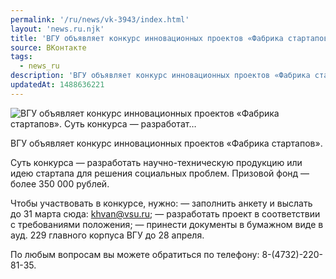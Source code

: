 ```yaml
---
permalink: '/ru/news/vk-3943/index.html'
layout: 'news.ru.njk'
title: 'ВГУ объявляет конкурс инновационных проектов «Фабрика стартапов». Суть конкурса — разработат'
source: ВКонтакте
tags:
  - news_ru
description: 'ВГУ объявляет конкурс инновационных проектов «Фабрика стартапов». Суть конкурса — разработат…'
updatedAt: 1488636221
---
```

![ВГУ объявляет конкурс инновационных проектов «Фабрика стартапов». Суть конкурса — разработат…](https://sun9-50.userapi.com/impf/c638816/v638816481/24ebc/30_nmvaBbD4.jpg?size=1200x769&quality=96&proxy=1&sign=bdf5ec8cf6eb138de10b3eb5ada721a2&c_uniq_tag=mYUZh90qNAIzqL3jU4A-QJEY4kJpGBn5h0yYb5muHgk&type=album)

ВГУ объявляет конкурс инновационных проектов «Фабрика стартапов».

Суть конкурса — разработать научно-техническую продукцию или идею стартапа для решения социальных проблем. Призовой фонд — более 350 000 рублей.

Чтобы участвовать в конкурсе, нужно:
— заполнить анкету и выслать до 31 марта сюда: khvan@vsu.ru;
— разработать проект в соответствии с требованиями положения;
— принести документы в бумажном виде в ауд. 229 главного корпуса ВГУ до 28 апреля.

По любым вопросам вы можете обратиться по телефону: 8-(4732)-220-81-35.
